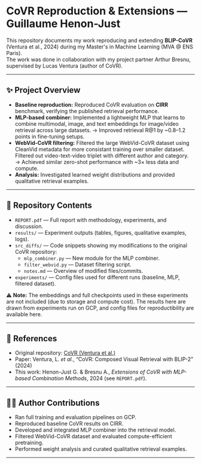 # CoVR Reproduction & Extensions — Guillaume Henon-Just

This repository documents my work reproducing and extending **BLIP-CoVR** (Ventura et al., 2024) 
during my Master's in Machine Learning (MVA @ ENS Paris).  
The work was done in collaboration with my project partner Arthur Bresnu, supervised by Lucas Ventura 
(author of CoVR).

---

## ✨ Project Overview

- **Baseline reproduction:** Reproduced CoVR evaluation on **CIRR** benchmark, verifying the published retrieval performance.
- **MLP-based combiner:** Implemented a lightweight MLP that learns to combine multimodal, image, and text embeddings for image/video retrieval across large datasets. 
  → Improved retrieval R@1 by ~0.8–1.2 points in fine-tuning setups.
- **WebVid-CoVR filtering:** Filtered the large WebVid-CoVR dataset using CleanVid metadata for more consistant training over smaller dataset. Filtered out video-text-video triplet with different author and category.
  → Achieved similar zero-shot performance with ~3× less data and compute.
- **Analysis:** Investigated learned weight distributions and provided qualitative retrieval examples.

---

## 📁 Repository Contents

- `REPORT.pdf` — Full report with methodology, experiments, and discussion.
- `results/` — Experiment outputs (tables, figures, qualitative examples, logs).
- `src_diffs/` — Code snippets showing my modifications to the original CoVR repository:
  - `mlp_combiner.py` — New module for the MLP combiner.
  - `filter_webvid.py` — Dataset filtering script.
  - `notes.md` — Overview of modified files/commits.
- `experiments/` — Config files used for different runs (baseline, MLP, filtered dataset).

⚠️ **Note:** The embeddings and full checkpoints used in these experiments are not included 
(due to storage and compute cost). The results here are drawn from experiments run on GCP, 
and config files for reproductibility are available here.

---

## 🔗 References

- Original repository: [CoVR (Ventura et al.)]([https://github.com/lucas-ventura/CoVR])  
- Paper: Ventura, L. *et al.*, “CoVR: Composed Visual Retrieval with BLIP-2” (2024)  
- This work: Henon-Just G. & Bresnu A., *Extensions of CoVR with MLP-based Combination Methods*, 2024 (see `REPORT.pdf`).

---

## 👨‍💻 Author Contributions

- Ran full training and evaluation pipelines on GCP.  
- Reproduced baseline CoVR results on CIRR.  
- Developed and integrated MLP combiner into the retrieval model.  
- Filtered WebVid-CoVR dataset and evaluated compute-efficient pretraining.  
- Performed weight analysis and curated qualitative retrieval examples.  

---
